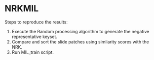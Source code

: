 # NRKMIL

Steps to reproduce the results:
1. Execute the Random processing algorithm to generate the negative representative keyset.
2. Compare and sort the slide patches using similarity scores with the NRK.
3. Run MIL_train script.
